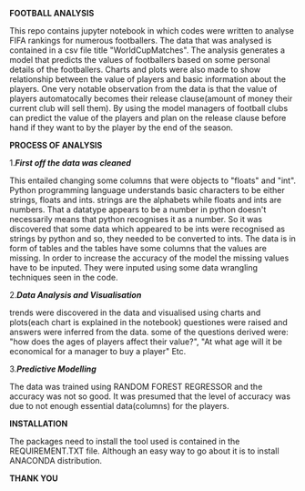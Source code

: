**FOOTBALL ANALYSIS**

This repo contains jupyter notebook in which codes were written to analyse FIFA rankings for numerous footballers. The data that was analysed is contained in a csv file title "WorldCupMatches". The analysis generates a model that predicts the values of footballers based on some personal details of the footballers. Charts and plots were also made to show relationship between the value of players and basic information about the players. One very notable observation from the data is that the value of players automatocally becomes their release clause(amount of money their current club will sell them). By using the model managers of football clubs can predict the value of the players and plan on the release clause before hand if they want to by the player by the end of the season.

**PROCESS OF ANALYSIS**

1.**_First off the data was cleaned_**

This entailed changing some columns that were objects to "floats" and "int". Python programming language understands basic characters to be either strings, floats and ints. strings are the alphabets while floats and ints are numbers. That a datatype appears to be a number in python doesn't necessarily means that python recognises it as a number. So it was discovered that some data which appeared to be ints were recognised as strings by python and so, they needed to be converted to ints.
The data is in form of tables and the tables have some columns that the values are  missing. In order to increase the accuracy of the model the missing values have to be inputed. They were inputed using some data wrangling techniques seen in the code.

2.**_Data Analysis and Visualisation_**

trends were discovered in the data and visualised using charts and plots(each chart is explained in the notebook)
questiones were raised and answers were inferred from the data. some of the questions derived were: "how does the ages of players affect their value?", "At what age will it be economical for a manager to buy a player" Etc.

3.**_Predictive Modelling_**

The data was trained using RANDOM FOREST REGRESSOR and the accuracy was not so good. It was presumed that the level of accuracy was due to not enough essential data(columns) for the players.

**INSTALLATION**

The packages need to install the tool used is contained in the REQUIREMENT.TXT file. Although an easy way to go about it is to install ANACONDA distribution.


**THANK YOU**
